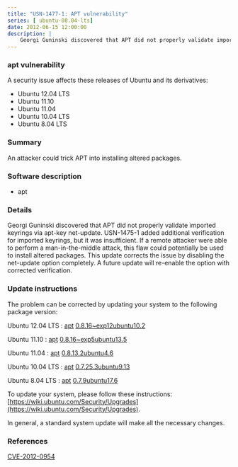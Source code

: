 ```yaml
---
title: "USN-1477-1: APT vulnerability"
series: [ ubuntu-08.04-lts]
date: 2012-06-15 12:00:00
description: |
    Georgi Guninski discovered that APT did not properly validate imported keyrings via apt-key net-update. USN-1475-1 added additional verification for imported keyrings, but it was insufficient. If a remote attacker were able to perform a man-in-the-middle attack, this flaw could potentially be used to install altered packages. This update corrects the issue by disabling the net-update option completely. A future update will re-enable the option with corrected verification. 
--- 
```

 
### apt vulnerability

A security issue affects these releases of Ubuntu and its derivatives:

* Ubuntu 12.04 LTS
* Ubuntu 11.10
* Ubuntu 11.04
* Ubuntu 10.04 LTS
* Ubuntu 8.04 LTS

### Summary

An attacker could trick APT into installing altered packages. 

### Software description

* apt 

### Details

Georgi Guninski discovered that APT did not properly validate imported keyrings via apt-key net-update. USN-1475-1 added additional verification for imported keyrings, but it was insufficient. If a remote attacker were able to perform a man-in-the-middle attack, this flaw could potentially be used to install altered packages. This update corrects the issue by disabling the net-update option completely. A future update will re-enable the option with corrected verification. 

### Update instructions

The problem can be corrected by updating your system to the following package version:

Ubuntu 12.04 LTS
 : [apt](https://launchpad.net/ubuntu/+source/apt) <span> [0.8.16~exp12ubuntu10.2](https://launchpad.net/ubuntu/+source/apt/0.8.16~exp12ubuntu10.2) </span> 

Ubuntu 11.10
 : [apt](https://launchpad.net/ubuntu/+source/apt) <span> [0.8.16~exp5ubuntu13.5](https://launchpad.net/ubuntu/+source/apt/0.8.16~exp5ubuntu13.5) </span> 

Ubuntu 11.04
 : [apt](https://launchpad.net/ubuntu/+source/apt) <span> [0.8.13.2ubuntu4.6](https://launchpad.net/ubuntu/+source/apt/0.8.13.2ubuntu4.6) </span> 

Ubuntu 10.04 LTS
 : [apt](https://launchpad.net/ubuntu/+source/apt) <span> [0.7.25.3ubuntu9.13](https://launchpad.net/ubuntu/+source/apt/0.7.25.3ubuntu9.13) </span> 

Ubuntu 8.04 LTS
 : [apt](https://launchpad.net/ubuntu/+source/apt) <span> [0.7.9ubuntu17.6](https://launchpad.net/ubuntu/+source/apt/0.7.9ubuntu17.6) </span> 

To update your system, please follow these instructions: [https://wiki.ubuntu.com/Security/Upgrades](https://wiki.ubuntu.com/Security/Upgrades).

In general, a standard system update will make all the necessary changes. 

### References

 [CVE-2012-0954](http://people.ubuntu.com/~ubuntu-security/cve/CVE-2012-0954)
 
